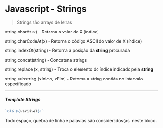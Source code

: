 # Javascript - Strings



> Strings são arrays de letras



string.charAt (x) - Retorna o valor de X (índice)

string.charCodeAt(x) - Retorna o código ASCII do valor de X (índice)

string.indexOf(string) - Retorna a posição da **string** procurada 

string.concat(string) - Concatena strings

string.replace (x, string) - Troca o elemento do índice indicado pela **string** 

string.substring (xInicio, xFim) - Retorna a string contida no intervalo específicado

---

##### Template Strings



```javascript
`Olá ${variável}!`
```

Todo espaço, quebra de linha e palavras são considerados(as) neste bloco.



